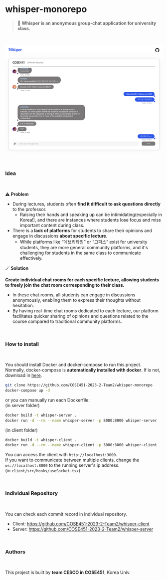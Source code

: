 # whisper-monorepo

>💨 **Whisper is an anonymous group-chat application for university class.**

<br>

![이미지](https://github.com/COSE451-2023-2-Team2/whisper-monorepo/blob/master/demo_image.png)

<br>

### Idea

<br>

⚠️ **Problem**

- During lectures, students often **find it difficult to ask questions directly** to the professor.
    - Raising their hands and speaking up can be intimidating(especially in Korea!), and there are instances where students lose focus and miss important content during class.
- There is a **lack of platforms** for students to share their opinions and engage in discussions **about specific lecture**.
    - While platforms like “에브리타임” or “고파스” exist for university students, they are more general community platforms, and it's challenging for students in the same class to communicate effectively.

🪄 **Solution**

**Create individual chat rooms for each specific lecture, allowing students to freely join the chat room corresponding to their class.**

- In these chat rooms, all students can engage in discussions anonymously, enabling them to express their thoughts without hesitation.
- By having real-time chat rooms dedicated to each lecture, our platform facilitates quicker sharing of opinions and questions related to the course compared to traditional community platforms.

<br>

### How to install
<br>

You should install Docker and docker-compose to run this project. <br>
Normally, docker-compose is **automatically installed with docker**. If is not, download in [here](https://github.com/docker/compose/releases).
```bash
git clone https://github.com/COSE451-2023-2-Team2/whisper-monorepo
docker-compose up -d
```
or you can manually run each Dockerfile: <br>
(in server folder) <br>
```bash
docker build -t whisper-server .
docker run -d --rm --name whisper-server -p 8000:8000 whisper-server
```
(in client folder) <br>
```bash
docker build -t whisper-client .
docker run -d --rm --name whisper-client -p 3000:3000 whisper-client
```

You can access the client with `http://localhost:3000`. <br>
If you want to communicate between multiple clients, change the `ws://localhost:8000` to the running server's ip address. <br> (in `client/src/hooks/useSocket.tsx`)

<br>

### Individual Repository
<br>

You can check each commit record in individual repository.

- Client: https://github.com/COSE451-2023-2-Team2/whisper-client
- Server: https://github.com/COSE451-2023-2-Team2/whisper-server

<br>

### Authors
<br>

This project is built by **team CESCO in COSE451**, Korea Univ.


